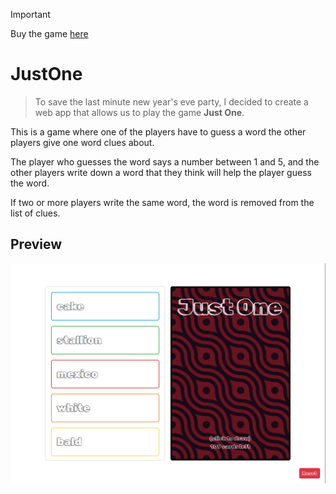 > [!IMPORTANT]
> Buy the game [here](https://www.rprod.com/en/games/just-one)

# JustOne

>To save the last minute new year's eve party, I decided to create a web app that allows us to play the game **Just One**.

This is a game where one of the players have to guess a word the other players give one word clues about.

The player who guesses the word says a number between 1 and 5, and the other players write down a word that they think will help the player guess the word.

If two or more players write the same word, the word is removed from the list of clues.

## Preview
[![JustOne](media/just-one-project.png)](media/just-one-project.png)
